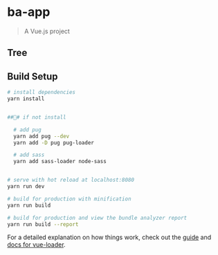 # ba-app

> A Vue.js project

## Tree



## Build Setup

``` bash
# install dependencies
yarn install


### if not install

  # add pug
  yarn add pug --dev
  yarn add -D pug pug-loader

  # add sass
  yarn add sass-loader node-sass


# serve with hot reload at localhost:8080
yarn run dev

# build for production with minification
yarn run build

# build for production and view the bundle analyzer report
yarn run build --report
```

For a detailed explanation on how things work, check out the [guide](http://vuejs-templates.github.io/webpack/) and [docs for vue-loader](http://vuejs.github.io/vue-loader).
